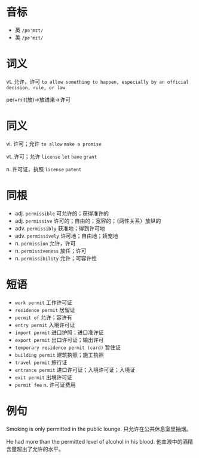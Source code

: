 # 音标

- 英 `/pə'mɪt/`
- 美 `/pɚ'mɪt/`

# 词义

vt. 允许，许可
`to allow something to happen, especially by an official decision, rule, or law`



per+mit(放)→放进来→许可

# 同义

vi. 许可；允许
`to allow` `make a promise`

vt. 许可；允许
`license` `let` `have` `grant`

n. 许可证，执照
`license` `patent`

# 同根

- adj. `permissible` 可允许的；获得准许的
- adj. `permissive` 许可的；自由的；宽容的；（两性关系）放纵的
- adv. `permissibly` 获准地；得到许可地
- adv. `permissively` 许可地；自由地；娇宠地
- n. `permission` 允许，许可
- n. `permissiveness` 放任；许可
- n. `permissibility` 允许；可容许性

# 短语

- `work permit` 工作许可证
- `residence permit` 居留证
- `permit of` 允许；容许有
- `entry permit` 入境许可证
- `import permit` 进口护照；进口准许证
- `export permit` 出口许可证；输出许可
- `temporary residence permit (card)` 暂住证
- `building permit` 建筑执照；施工执照
- `travel permit` 旅行证
- `entrance permit` 进口许可证；入境许可证；入境证
- `exit permit` 出境许可证
- `permit fee` n. 许可证费用

# 例句

Smoking is only permitted in the public lounge.
只允许在公共休息室里抽烟。

He had more than the permitted level of alcohol in his blood.
他血液中的酒精含量超出了允许的水平。


